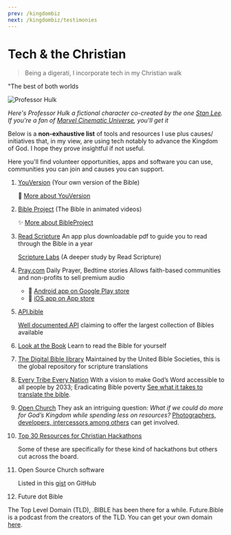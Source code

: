 ```yaml
---
prev: /kingdombiz
next: /kingdombiz/testimonies
---
```


# Tech & the Christian

> Being a digerati, I incorporate tech in my Christian walk

"The best of both worlds

![Professor Hulk](../../.vuepress/public/images/kb/professorhulk.gif)

_Here's Professor Hulk a fictional character co-created by the one [Stan Lee][Stan Lee]. If you're a fan of [Marvel Cinematic Universe][mcu], you'll get it_

Below is a **non-exhaustive list** of tools and resources I use plus causes/ initiatives that, in my view, are using tech notably to advance the Kingdom of God. I hope they prove insightful if not useful.

Here you'll find volunteer opportunities, apps and software you can use, communities you can join and causes you can support.

1. [YouVersion][youversion] (Your own version of the Bible)

    :star_struck: [More about YouVersion](https://www.notion.so/More-about-YouVersion-058a65689d2b4efcae1bdc841378eb28)

1. [Bible Project][bible.project] (The Bible in animated videos)

    :sparkles: [More about BibleProject](https://www.notion.so/More-about-BibleProject-c8d1199a931f49e2a93a170015252eaf)

1. [Read Scripture][readscripture]
An app plus downloadable pdf to guide you to read through the Bible in a year

    [Scripture Labs][scripture.labs] (A deeper study by Read Scripture)

1. [Pray.com][pray]
Daily Prayer, Bedtime stories
Allows faith-based communities and non-profits to sell premium audio

    - :iphone: [Android app on Google Play store][pray-android]
    - :iphone: [iOS app on App store][pray-ios]

1. [API.bible][scripture.api.bible]

    [Well documented API][api.bible] claiming to offer the largest collection of Bibles available

1. [Look at the Book][desiringgod/labs]
Learn to read the Bible for yourself
1. [The Digital Bible library][library]
Maintained by the United Bible Societies, this is the global repository for scripture translations
1. [Every Tribe Every Nation][eten]
With a vision to make God’s Word accessible to all people by 2033; Eradicating Bible poverty
[See what it takes to translate the bible](https://illuminations.bible/give).
1. [Open Church][openchurch]
They ask an intriguing question: _What if we could do more for God’s Kingdom while spending less on resources?_ [Photographers, developers, intercessors among others][openchurch/get-involved] can get involved.
1. [Top 30 Resources for Christian Hackathons](https://openchurch.com/top-resources-for-christian-hackathons/)

    Some of these are specifically for these kind of hackathons but others cut across the board.

1. Open Source Church software

    Listed in this [gist][gist] on GitHub

1. Future dot Bible

The Top Level Domain (TLD), .BIBLE has been there for a while.
Future.Bible is a podcast from the creators of the TLD. You can get your own domain [here][get.bible].

[Stan Lee]: https://en.wikipedia.org/wiki/Stan_Lee
[mcu]: https://en.wikipedia.org/wiki/Marvel_Cinematic_Universe

[youversion]: https://www.youversion.com/
[bible.project]: https://bibleproject.com
[readscripture]: https://www.readscripture.org/
[scripture.labs]: https://www.scripturelabs.com/
[pray]: https://www.pray.com/
[pray-android]: https://play.google.com/store/apps/details?id=com.prayapp.client
[pray-ios]: https://apps.apple.com/us/app/pray-com/id1161035371
[scripture.api.bible]: https://scripture.api.bible/
[api.bible]: https://docs.api.bible/
[desiringgod/labs]: https://www.desiringgod.org/labs
[library]: https://thedigitalbiblelibrary.org/
[eten]: https://eten.bible/
[openchurch]: https://openchurch.com/
[openchurch/get-involved]: https://openchurch.com/about/get-involved/
[gist]: https://gist.github.com/seven1m/aa2b43208293c01ce3698a89260712b7
[get.bible]: https://get.bible
